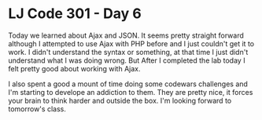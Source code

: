 # LJ Code 301 - Day 6

Today we learned about Ajax and JSON. It seems pretty straight forward although I attempted to use Ajax with PHP before and I just couldn't get it to work. I didn't understand the syntax or something, at that time I just didn't understand what I was doing wrong. But After I completed the lab today I felt pretty good about working with Ajax.  

I also spent a good a mount of time doing some codewars challenges and I'm starting to develope an addiction to them. They are pretty nice, it forces your brain to think harder and outside the box. I'm looking forward to tomorrow's class.  
